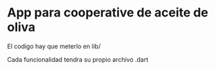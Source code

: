 # App para cooperative de aceite de oliva

El codigo hay que meterlo en lib/

Cada funcionalidad tendra su propio archivo .dart
